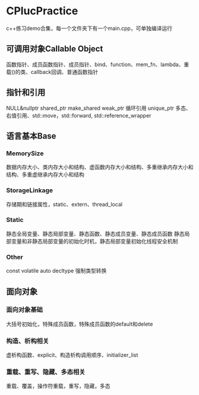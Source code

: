 # CPlucPractice
c++练习demo合集，每一个文件夹下有一个main.cpp，可单独编译运行

## 可调用对象Callable Object
函数指针、成员函数指针、成员指针、bind、function、mem_fn、lambda、重载()的类、callback回调、普通函数指针

## 指针和引用
NULL&nullptr  shared_ptr  make_shared  weak_ptr  循环引用  unique_ptr
多态、右值引用、std::move，std::forward, std::reference_wrapper

## 语言基本Base
### MemorySize
数据内存大小、类内存大小和结构、虚函数内存大小和结构、多重继承内存大小和结构、多重虚继承内存大小和结构

### StorageLinkage
存储期和链接属性，static、extern、thread_local

### Static
静态全局变量、静态局部变量、静态函数、静态成员变量、静态成员函数
静态局部变量和非静态局部变量的初始化时机，静态局部变量初始化线程安全机制

### Other
const  volatile  auto  decltype  强制类型转换

## 面向对象
### 面向对象基础
大括号初始化，特殊成员函数，特殊成员函数的default和delete

### 构造、析构相关
虚析构函数、explicit、构造析构调用顺序、initializer_list

### 重载、重写、隐藏、多态相关
重载、覆盖，操作符重载，重写，隐藏，多态
